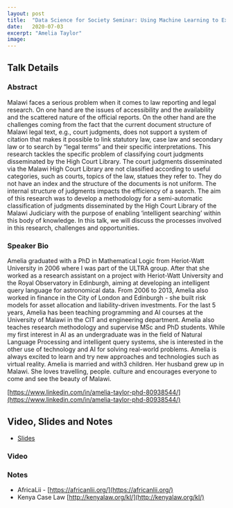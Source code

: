 ```yaml
---
layout: post
title:  "Data Science for Society Seminar: Using Machine Learning to Extract Key Meta-Data from Legal Text in Malawi"
date:   2020-07-03
excerpt: "Amelia Taylor"
image: 
---
```


## Talk Details
### Abstract
Malawi faces a serious problem when it comes to law reporting and legal research. On one hand are the issues of accessibility and the availability and the scattered nature of the official reports. On the other hand are the challenges coming from the fact that the current document structure of Malawi legal text, e.g., court judgments, does not support a system of citation that makes it possible to link statutory law, case law and secondary law or to search by “legal terms” and their specific interpretations. This research tackles the specific problem of classifying court judgments disseminated by the High Court Library. The court judgments disseminated via the Malawi High Court Library are not classified according to useful categories, such as courts, topics of the law, statues they refer to. They do not have an index and the structure of the documents is not uniform. The internal structure of judgments impacts the efficiency of a search. The aim of this research was to develop a methodology for a semi-automatic classification of judgments disseminated by the High Court Library of the Malawi Judiciary with the purpose of enabling ‘intelligent searching’ within this body of knowledge. In this talk, we will discuss the processes involved in this research, challenges and opportunities.

### Speaker Bio
Amelia graduated with a PhD in Mathematical Logic from Heriot-Watt University in 2006 where I was part of the ULTRA group. After that she worked as a research assistant on a project with Heriot-Watt University and the Royal Observatory in Edinburgh, aiming at developing an intelligent query language for astronomical data. From 2006 to 2013, Amelia also worked in finance in the City of London and Edinburgh - she built risk models for asset allocation and liability-driven investments. For the last 5 years, Amelia has been teaching programming and AI courses at the University of Malawi in the CIT and engineering department. Amelia also teaches research methodology and supervise MSc and PhD students. While my first interest in AI as an undergraduate was in the field of Natural Language Processing and intelligent query systems, she is interested in the other use of technology and AI for solving real-world problems. Amelia is always excited to learn and try new approaches and technologies such as virtual reality. Amelia is married and with3 children. Her husband grew up in Malawi. She loves travelling, people. culture and encourages everyone to come and see the beauty of Malawi.

[https://www.linkedin.com/in/amelia-taylor-phd-80938544/](https://www.linkedin.com/in/amelia-taylor-phd-80938544/)

## Video, Slides and Notes

* [Slides](https://docs.google.com/presentation/d/1DyBu0TTzMUUKSTxq_FTaXpmSW-qoKb3GHJ_P616xMOc/edit?usp=sharing)

### Video

### Notes
* AfricaLii - [https://africanlii.org/](https://africanlii.org/)
* Kenya Case Law [http://kenyalaw.org/kl/](http://kenyalaw.org/kl/)

